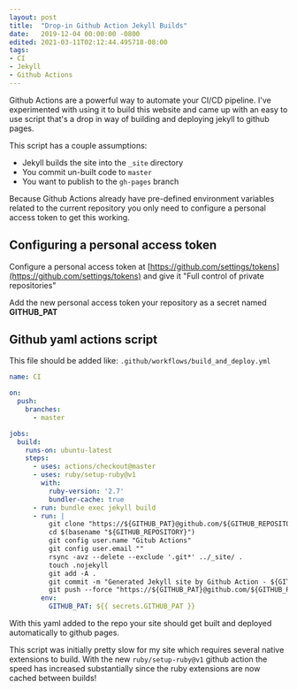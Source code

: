 ```yaml
---
layout: post
title:  "Drop-in Github Action Jekyll Builds"
date:   2019-12-04 00:00:00 -0800
edited: 2021-03-11T02:12:44.495718-08:00
tags:
- CI
- Jekyll
- Github Actions
---
```


Github Actions are a powerful way to automate your CI/CD pipeline. I've experimented with using it to build this website and came up with an easy to use script that's a drop in way of building and deploying jekyll to github pages.

This script has a couple assumptions: 
* Jekyll builds the site into the `_site` directory
* You commit un-built code to `master`
* You want to publish to the `gh-pages` branch

Because Github Actions already have pre-defined environment variables related to the current repository you only need to configure a personal access token to get this working.

##  Configuring a personal access token
Configure a personal access token at [https://github.com/settings/tokens](https://github.com/settings/tokens)
and give it "Full control of private repositories"

Add the new personal access token your repository as a secret named **GITHUB_PAT**

## Github yaml actions script
This file should be added like: `.github/workflows/build_and_deploy.yml`

```yaml
name: CI

on:
  push:
    branches: 
      - master

jobs:
  build:
    runs-on: ubuntu-latest
    steps:
      - uses: actions/checkout@master
      - uses: ruby/setup-ruby@v1
        with:
          ruby-version: '2.7'
          bundler-cache: true
      - run: bundle exec jekyll build
      - run: |
          git clone "https://${GITHUB_PAT}@github.com/${GITHUB_REPOSITORY}.git"
          cd $(basename "${GITHUB_REPOSITORY}")
          git config user.name "Gitub Actions"
          git config user.email ""
          rsync -avz --delete --exclude '.git*' ../_site/ .
          touch .nojekyll
          git add -A .
          git commit -m "Generated Jekyll site by Github Action - ${GITHUB_ACTION}"
          git push --force "https://${GITHUB_PAT}@github.com/${GITHUB_REPOSITORY}.git" HEAD:gh-pages
        env: 
          GITHUB_PAT: ${{ secrets.GITHUB_PAT }}
```


With this yaml added to the repo your site should get built and deployed automatically to github pages.

This script was initially pretty slow for my site which requires several native extensions to build. With the new `ruby/setup-ruby@v1` github action the speed has increased substantially since the ruby extensions are now cached between builds!